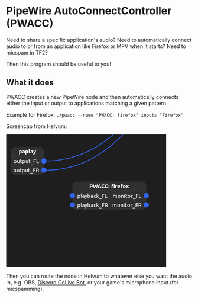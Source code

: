 
# PipeWire AutoConnectController (PWACC)

Need to share a specific application's audio? Need to automatically connect audio to or from an application like Firefox or MPV when it starts? Need to micspam in TF2?

Then this program should be useful to you!

## What it does

PWACC creates a new PipeWire node and then automatically connects either the input or output to applications matching a given pattern.

Example for Firefox: `./pwacc --name "PWACC: firefox" inputs "Firefox"`

Screencap from Helvum:

![helvum gif](./images/GIFrecord_2024-06-02_215730.gif)

Then you can route the node in Helvum to whatever else you want the audio in, e.g. OBS, [Discord GoLive Bot](https://github.com/Kyuunex/DiscordLinuxGoLiveAudioWorkaroundBot), or your game's microphone input (for micspamming).
